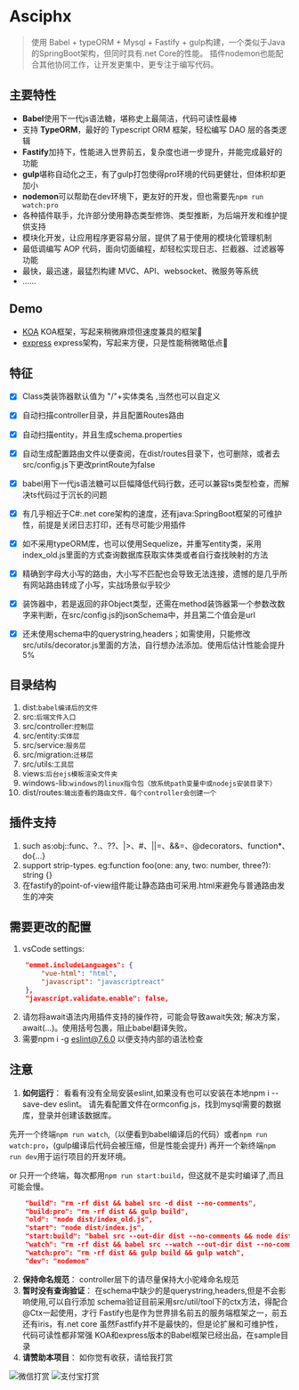 # Asciphx
> 使用 Babel + typeORM + Mysql + Fastify + gulp构建，一个类似于Java的SpringBoot架构，但同时具有.net Core的性能。
> 插件nodemon也能配合其他协同工作，让开发更集中，更专注于编写代码。

## 主要特性
- **Babel**使用下一代js语法糖，堪称史上最简洁，代码可读性最棒
- 支持 **TypeORM**，最好的 Typescript ORM 框架，轻松编写 DAO 层的各类逻辑
- **Fastify**加持下，性能进入世界前五，复杂度也进一步提升，并能完成最好的功能
- **gulp**堪称自动化之王，有了gulp打包使得pro环境的代码更健壮，但体积却更加小
- **nodemon**可以帮助在dev环境下，更友好的开发，但也需要先`npm run watch:pro`
- 各种插件联手，允许部分使用静态类型修饰、类型推断，为后端开发和维护提供支持
- 模块化开发，让应用程序更容易分层，提供了易于使用的模块化管理机制
- 最低调编写 AOP 代码，面向切面编程，却轻松实现日志、拦截器、过滤器等功能
- 最快，最迅速，最猛烈构建 MVC、API、websocket、微服务等系统
- ......

## Demo
- [KOA](https://github.com/asciphx/asciphx/tree/master/sample/koa-babel) KOA框架，写起来稍微麻烦但速度兼具的框架🎁
- [express](https://github.com/asciphx/asciphx/tree/master/sample/express-babel) express架构，写起来方便，只是性能稍微略低点🎁

## 特征
- [x] Class类装饰器默认值为 "/"+实体类名 ,当然也可以自定义
- [x] 自动扫描controller目录，并且配置Routes路由
- [x] 自动扫描entity，并且生成schema.properties
- [x] 自动生成配置路由文件以便查阅，在dist/routes目录下，也可删除，或者去src/config.js下更改printRoute为false
- [x] babel用下一代js语法糖可以巨幅降低代码行数，还可以兼容ts类型检查，而解决ts代码过于沉长的问题
- [x] 有几乎相近于C#:.net core架构的速度，还有java:SpringBoot框架的可维护性，前提是关闭日志打印，还有尽可能少用插件
- [x] 如不采用typeORM库，也可以使用Sequelize，并重写entity类，采用index_old.js里面的方式查询数据库获取实体类或者自行查找映射的方法
- [x] 精确到字母大小写的路由，大小写不匹配也会导致无法连接，遗憾的是几乎所有网站路由转成了小写，实战场景似乎较少
- [x] 装饰器中，若是返回的非Object类型，还需在method装饰器第一个参数改数字来判断，在src/config.js的jsonSchema中，并且第二个值会是url
- [x] 还未使用schema中的querystring,headers；如需使用，只能修改src/utils/decorator.js里面的方法，自行想办法添加。使用后估计性能会提升5%


## 目录结构
1. dist:`babel编译后的文件`
2. src:`后端文件入口`
3. src/controller:`控制层`
4. src/entity:`实体层`
5. src/service:`服务层`
6. src/migration:`迁移层`
7. src/utils:`工具层`
8. views:`后台ejs模板渲染文件夹`
9. windows-lib:`windows的linux指令包（放系统path变量中或nodejs安装目录下）`
10. dist/routes:`输出查看的路由文件，每个controller会创建一个`

## 插件支持
1. such as:obj::func、?.、??、|>、#、||=、&&=、@decorators、function*、do{...}
2. support strip-types. eg:function foo(one: any, two: number, three?): string {}
3. 在fastify的point-of-view组件能让静态路由可采用.html来避免与普通路由发生的冲突

## 需要更改的配置
1. vsCode settings:
```json
    "emmet.includeLanguages": {
        "vue-html": "html",
        "javascript": "javascriptreact"
    },
    "javascript.validate.enable": false,
```
2. 请勿将await语法内用插件支持的操作符，可能会导致await失效;
解决方案，await(...)。使用括号包裹，阻止babel翻译失败。
3. 需要npm i -g eslint@7.6.0 以便支持内部的语法检查

## 注意
1. **如何运行**：
看看有没有全局安装eslint,如果没有也可以安装在本地npm i --save-dev eslint。
请先看配置文件在ormconfig.js，找到mysql需要的数据库，登录并创建该数据库。

先开一个终端`npm run watch`,（以便看到babel编译后的代码）或者`npm run watch:pro`，(gulp编译后代码会被压缩，但是性能会提升)
再开一个新终端`npm run dev`用于运行项目的开发环境。

or
只开一个终端，每次都用`npm run start:build`，但这就不是实时编译了,而且可能会慢。
```json
    "build": "rm -rf dist && babel src -d dist --no-comments",
    "build:pro": "rm -rf dist && gulp build",
    "old": "node dist/index_old.js",
    "start": "node dist/index.js",
    "start:build": "babel src --out-dir dist --no-comments && node dist/index.js",
    "watch": "rm -rf dist && babel src --watch --out-dir dist --no-comments",
    "watch:pro": "rm -rf dist && gulp build && gulp watch",
    "dev": "nodemon"
```
2. **保持命名规范**：
controller层下的请尽量保持大小驼峰命名规范
3. **暂时没有查询验证**：
在schema中缺少的是querystring,headers,但是不会影响使用,可以自行添加
schema验证目前采用src/util/tool下的ctx方法，得配合@Ctx一起使用，才行
Fastify也是作为世界排名前五的服务端框架之一，前五还有iris，有.net core
虽然Fastfify并不是最快的，但是论扩展和可维护性，代码可读性都非常强
KOA和express版本的Babel框架已经出品，在sample目录
4. **请赞助本项目**：
如你觉有收获，请给我打赏

![微信打赏](http://www.91huanwei.com/1.jpg)
![支付宝打赏](http://www.91huanwei.com/0.jpg)
